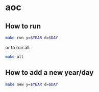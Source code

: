 # aoc

## How to run

```bash
make run y=$YEAR d=$DAY
```

or to run all:

```bash
make all
```

## How to add a new year/day

```bash
make new y=$YEAR d=$DAY
```
